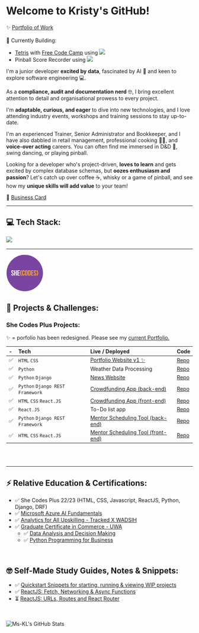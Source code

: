 # Welcome to Kristy's GitHub!

✨ [Portfolio of Work](https://ms-kl.github.io/)<br><br>
🚀 Currently Building: 
* [Tetris](https://github.com/Ms-KL/tetris) with [Free Code Camp](https://youtu.be/XGf2GcyHPhc?t=9765) using <img src="https://skillicons.dev/icons?i=py" height="20" />
* Pinball Score Recorder using <img src="https://skillicons.dev/icons?i=py,django" height="20" />

I'm a junior developer <b>excited by data</b>, fascinated by AI 🤖 and keen to explore software engineering 💻. 

As a <b>compliance, audit and documentation nerd</b> 🤓, I bring excellent attention to detail and organisational prowess to every project.


I'm <b>adaptable, curious, and eager</b> to dive into new technologies, and I love attending industry events, workshops and training sessions to stay up-to-date.


I'm an experienced Trainer, Senior Administrator and Bookkeeper, and I have also dabbled in retail management, professional cooking 👩‍🍳, and <b>voice-over acting</b> careers. You can often find me immersed in D&D 🧙, swing dancing, or playing pinball.

Looking for a developer who's project-driven, <b>loves to learn</b> and gets excited by complex database schemas, but <b>oozes enthusiasm and passion</b>? Let's catch up over coffee ☕, whisky or a game of pinball, and see how my <b>unique skills will add value</b> to your team!

🔗 [Business Card](https://linktr.ee/kristyleigh)

<!-- **Skip to:** 🚀 [Projects & Challenges](#-projects--challenges)  -->
<!-- ⚡ [Microsoft Certifications](#-microsoft-certifications) -->

---

## 💻 Tech Stack:

<img src="https://skillicons.dev/icons?i=html,css,js,react,py,django" />

---

<img src="images/shecodes-icon.png" width="100px" height="100px" />

<!-- ## 🧁 She Codes Plus Program:

I am currently participating in the [She Codes Plus](https://shecodes.com.au/program/plus/) Program learning: `HTML`, `CSS`, `Python`, `Django`, `Django REST Framework`, `JavaScript` & `ReactJS` and will complete my training in April 2023. This program is a competitive, respected and influential bootcamp that prepares participants for a career in the tech industry.

--- -->

## 🚀 Projects & Challenges:

### She Codes Plus Projects:
✨ = porfolio has been redesigned. Please see my [current Portfolio.](https://ms-kl.github.io/)

| -   | Tech                    | Live / Deployed                                                               | Code                                                                      |
| :-- | :---------------------- | :---------------------------------------------------------------------------- | :------------------------------------------------------------------------ |
| ✅  | `HTML` `CSS`            | [Portfolio Website v1 ✨](https://ms-kl.github.io/v1)                                 | [Repo](https://github.com/Ms-KL/Ms-KL.github.io/v1)                          |
| ✅  | `Python`                | Weather Data Processing                                                       | [Repo](https://github.com/Ms-KL/she-codes-python-weather-project-Ms-KL)   |
| ✅  | `Python` `Django`                | [News Website](https://www.loom.com/share/fa6a7813a17f41b69c7a54d8ddf87a7a)   | [Repo](https://github.com/Ms-KL/she-codes-django-news-project-Ms-KL)      |
| ✅  | `Python` `Django REST Framework` | [Crowdfunding App (back-end)](https://icy-dew-540.fly.dev/)                   | [Repo](https://github.com/Ms-KL/she-codes-crowdfunding-api-project-Ms-KL) |
| ✅  | `HTML` `CSS` `React.JS`              | [Crowdfunding App (front-end)](https://prismatic-phoenix-20010b.netlify.app/) | [Repo](https://github.com/Ms-KL/crowdfunding)                             |
| ✅  | `React.JS`              | To-Do list app                                                                | [Repo](https://github.com/Ms-KL/todo-list)                                |
| ✅  | `Python` `Django REST Framework` | [Mentor Scheduling Tool (back-end)](https://fully-committed-mentor-scheduling-tool.fly.dev/)                                         | [Repo](https://github.com/SheCodesAus/fully_committed_group_2023_backend)                                                                     |
| ✅  | `HTML` `CSS` `React.JS` | [Mentor Scheduling Tool (front-end)](https://fullycommitted-mentor-scheduling-tool.netlify.app/)                                         | [Repo](https://github.com/SheCodesAus/fully_committed_group_2023_frontend)                                                                     |


<br>

<!-- ### Personal, Community & Open-Source Projects

| -   | Tech                       | Live / Deployed                                                   | Code  |
| :-- | :------------------------- | :---------------------------------------------------------------- | :---- |
| ⏳  | `Azure Cognitive Services` | "About Kristy" Chatbot (personal)                                 | (tba) |
| ⏳  | `DRF` `REACT.JS`           | "Sulphite Safe" App (personal)                                    | (tba) |
| ⏳  | `Python`                   | `numpy-financial` test coverage + docs contribution (open-source) | (tba) | -->

<br>

---

## ⚡ Relative Education & Certifications:

- ✅ She Codes Plus 22/23 (HTML, CSS, Javascript, ReactJS, Python, Django, DRF)
- ✅ [Microsoft
  Azure AI Fundamentals](https://www.credly.com/badges/cf1a19d2-5f6e-49d2-9524-5eb88053f091/public_url)
- ✅ [Analytics for All Upskilling - Tracked X WADSIH](https://github.com/Ms-KL/Ms-KL/files/11217428/Graduation_Certificate.-.Kristy_Gray_129330.pdf)
- ✅ [Graduate Certificate in Commerce - UWA](https://user-images.githubusercontent.com/92511648/231627150-ac6555e2-ff70-4065-b046-761b6cb28676.png)
  - ✅ [Data Analysis and Decision Making](https://handbooks.uwa.edu.au/unitdetails?code=MGMT5504)
  - ✅ [Python Programming for Business](https://handbooks.uwa.edu.au/unitdetails?code=BUSN5101)

<br>

## 🤓 Self-Made Study Guides, Notes & Snippets:

- ✅ [Quickstart Snippets for starting, running & viewing WIP projects](https://gist.github.com/Ms-KL/7e5954905e26f5dfcc8fea99031a37a9)
- ✅ [ReactJS: Fetch, Networking & Async Functions](https://gist.github.com/Ms-KL/d5fa3d72ee0f4ba0a28e8e5d93ba12d8)
- ⏳ [ReactJS: URLs, Routes and React Router](https://gist.github.com/Ms-KL/a0d0c614aceed82e486b298a8fc8b373)

<br>

<!-- https://dev.to/anuraghazra/dynamically-generated-github-stats-for-your-profile-readme-o4g -->

![Ms-KL's GitHub Stats](https://github-readme-stats.vercel.app/api?username=Ms-KL)

<!-- ![Top Languages](https://github-readme-stats.vercel.app/api/top-langs/?username=Ms-KL) -->
